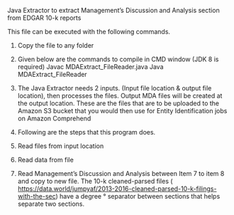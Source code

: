 Java Extractor to extract Management’s Discussion and Analysis section from EDGAR 10-k reports

This file can be executed with the following commands.
 
1.	Copy the file to any folder

2.	Given below are the commands to compile in CMD window (JDK 8 is required)
Javac MDAExtract_FileReader.java
Java MDAExtract_FileReader
 
3.	The Java Extractor needs 2 inputs. (Input file location & output file location), then processes the files. 
Output MDA files will be created at the output location. 
These are the files that are to be uploaded to the Amazon S3 bucket that you would then use for Entity Identification jobs on Amazon Comprehend
  
4.	Following are the steps that this program does.
 
1.	Read files from input location
2.	Read data from file
3.	Read Management’s Discussion and Analysis between Item 7 to item 8 and copy to new file. The 10-k cleaned-parsed files
 ( https://data.world/jumpyaf/2013-2016-cleaned-parsed-10-k-filings-with-the-sec) have a degree ° separator between sections that helps separate two sections.

